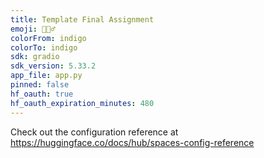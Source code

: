 ```yaml
---
title: Template Final Assignment
emoji: 🕵🏻‍♂️
colorFrom: indigo
colorTo: indigo
sdk: gradio
sdk_version: 5.33.2
app_file: app.py
pinned: false
hf_oauth: true
hf_oauth_expiration_minutes: 480
---
```


Check out the configuration reference at https://huggingface.co/docs/hub/spaces-config-reference
